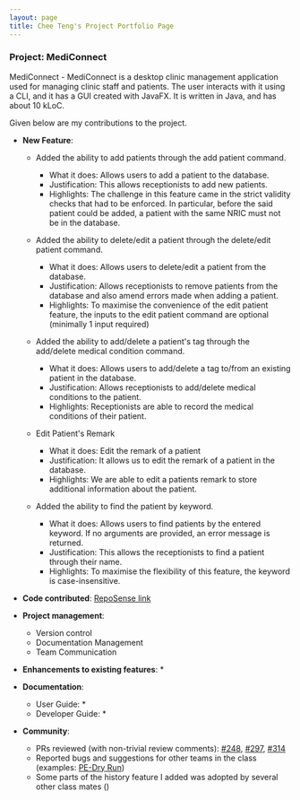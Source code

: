 ```yaml
---
layout: page
title: Chee Teng's Project Portfolio Page
---
```


### Project: MediConnect

MediConnect - MediConnect is a desktop clinic management application used for managing clinic staff and patients. The user interacts with it using a CLI, and it has a GUI created with JavaFX. It is written in Java, and has about 10 kLoC.

Given below are my contributions to the project.

* **New Feature**:
  * Added the ability to add patients through the add patient command.
    * What it does: Allows users to add a patient to the database.
    * Justification: This allows receptionists to add new patients.
    * Highlights: The challenge in this feature came in the strict validity checks that had to be enforced. In particular, before the said patient could be added, a patient with the same NRIC must not be in the database.

  * Added the ability to delete/edit a patient through the delete/edit patient command.
    * What it does: Allows users to delete/edit a patient from the database.
    * Justification: Allows receptionists to remove patients from the database and also amend errors made when adding a patient.
    * Highlights: To maximise the convenience of the edit patient feature, the inputs to the edit patient command are optional (minimally 1 input required)

  * Added the ability to add/delete a patient's tag through the add/delete medical condition command.
    * What it does: Allows users to add/delete a tag to/from an existing patient in the database.
    * Justification: Allows receptionists to add/delete medical conditions to the patient.
    * Highlights: Receptionists are able to record the medical conditions of their patient.

  * Edit Patient's Remark
    * What it does: Edit the remark of a patient
    * Justification: It allows us to edit the remark of a patient in the database.
    * Highlights: We are able to edit a patients remark to store additional information about the patient.


  * Added the ability to find the patient by keyword.
    * What it does: Allows users to find patients by the entered keyword. If no arguments are provided, an error message is returned.
    * Justification: This allows the receptionists to find a patient through their name.
    * Highlights: To maximise the flexibility of this feature, the keyword is case-insensitive.

* **Code contributed**: [RepoSense link](https://nus-cs2103-ay2324s1.github.io/tp-dashboard/?search=cheeggered&breakdown=true)

* **Project management**:
  * Version control
  * Documentation Management
  * Team Communication

* **Enhancements to existing features**:
  * 

* **Documentation**:
  * User Guide:
    * 
  * Developer Guide:
    * 

* **Community**:
  * PRs reviewed (with non-trivial review comments): [#248](https://github.com/AY2324S1-CS2103T-T08-1/tp/pull/248), [#297](https://github.com/AY2324S1-CS2103T-T08-1/tp/pull/297), [#314](https://github.com/AY2324S1-CS2103T-T08-1/tp/pull/314)
  * Reported bugs and suggestions for other teams in the class (examples: [PE-Dry Run](https://github.com/cheeggered/ped))
  * Some parts of the history feature I added was adopted by several other class mates ([]())
